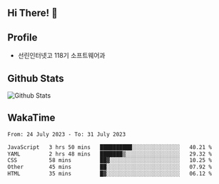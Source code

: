 ## Hi There! 👋

## Profile

-   선린인터넷고 118기 소프트웨어과

## Github Stats

![Github Stats](https://github-readme-stats.vercel.app/api/top-langs/?username=NY0510&theme=tokyonight&hide_border=true&layout=compact)

## WakaTime

<!--START_SECTION:waka-->

```txt
From: 24 July 2023 - To: 31 July 2023

JavaScript   3 hrs 50 mins   ██████████░░░░░░░░░░░░░░░   40.21 %
YAML         2 hrs 48 mins   ███████▒░░░░░░░░░░░░░░░░░   29.32 %
CSS          58 mins         ██▓░░░░░░░░░░░░░░░░░░░░░░   10.25 %
Other        45 mins         ██░░░░░░░░░░░░░░░░░░░░░░░   07.92 %
HTML         35 mins         █▓░░░░░░░░░░░░░░░░░░░░░░░   06.12 %
```

<!--END_SECTION:waka-->
